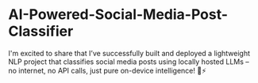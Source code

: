 # AI-Powered-Social-Media-Post-Classifier
I'm excited to share that I’ve successfully built and deployed a lightweight NLP project that classifies social media posts using locally hosted LLMs – no internet, no API calls, just pure on-device intelligence! 🔐⚡
